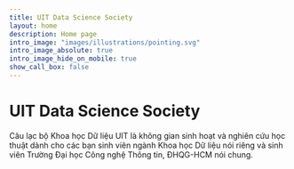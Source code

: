```yaml
---
title: UIT Data Science Society
layout: home
description: Home page
intro_image: "images/illustrations/pointing.svg"
intro_image_absolute: true
intro_image_hide_on_mobile: true
show_call_box: false
---
```


# UIT Data Science Society

Câu lạc bộ Khoa học Dữ liệu UIT là không gian sinh hoạt và nghiên cứu học thuật dành cho các bạn sinh viên ngành Khoa học Dữ liệu nói riêng và sinh viên Trường Đại học Công nghệ Thông tin, ĐHQG-HCM nói chung.